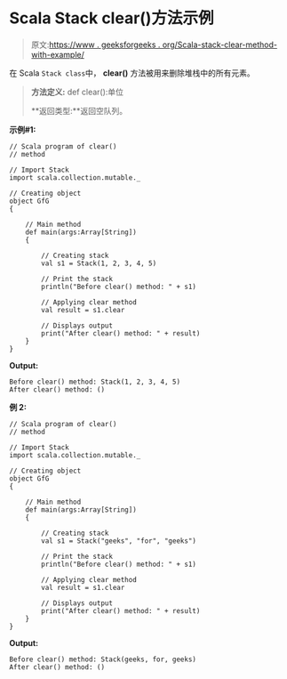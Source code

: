 # Scala Stack clear()方法示例

> 原文:[https://www . geeksforgeeks . org/Scala-stack-clear-method-with-example/](https://www.geeksforgeeks.org/scala-stack-clear-method-with-example/)

在 Scala `Stack class`中， **clear()** 方法被用来删除堆栈中的所有元素。

> **方法定义:** def clear():单位
> 
> **返回类型:**返回空队列。

**示例#1:**

```
// Scala program of clear() 
// method 

// Import Stack 
import scala.collection.mutable._

// Creating object 
object GfG 
{ 

    // Main method 
    def main(args:Array[String]) 
    { 

        // Creating stack  
        val s1 = Stack(1, 2, 3, 4, 5)  

        // Print the stack 
        println("Before clear() method: " + s1)  

        // Applying clear method  
        val result = s1.clear  

        // Displays output  
        print("After clear() method: " + result)
    } 
} 
```

**Output:**

```
Before clear() method: Stack(1, 2, 3, 4, 5)
After clear() method: ()

```

**例 2:**

```
// Scala program of clear() 
// method 

// Import Stack 
import scala.collection.mutable._

// Creating object 
object GfG 
{ 

    // Main method 
    def main(args:Array[String]) 
    { 

        // Creating stack  
        val s1 = Stack("geeks", "for", "geeks")  

        // Print the stack 
        println("Before clear() method: " + s1)  

        // Applying clear method  
        val result = s1.clear  

        // Displays output  
        print("After clear() method: " + result)
    } 
} 
```

**Output:**

```
Before clear() method: Stack(geeks, for, geeks)
After clear() method: ()

```